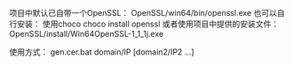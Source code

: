 项目中默认已自带一个OpenSSL： OpenSSL/win64/bin/openssl.exe
也可以自行安装： 
使用choco
choco install openssl
或者使用项目中提供的安装文件： OpenSSL/install/Win64OpenSSL-1_1_1j.exe

使用方式：
gen.cer.bat domain/IP [domain2/IP2 ...] 